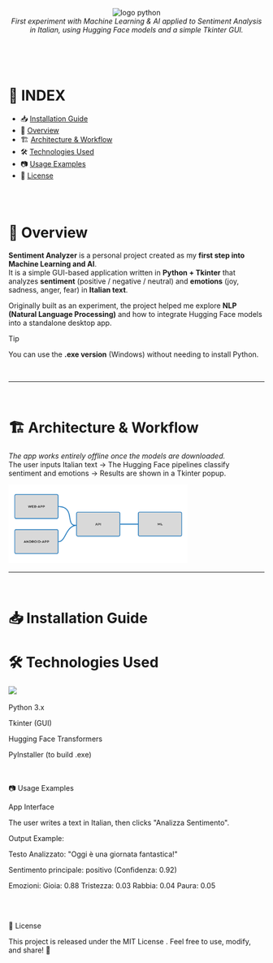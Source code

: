 <p align="center">
<img src="https://skillicons.dev/icons?i=python" alt="logo python" width=15%> <br>
<i width=80%>First experiment with Machine Learning & AI applied to Sentiment Analysis in Italian, using Hugging Face models and a simple Tkinter GUI.</i>
</p>
<br>

<br>
<br>

# 📖 INDEX  
 * 📥 [Installation Guide](#-installation-guide)  
 * 📌 [Overview](#-overview)  
 * 🏗️ [Architecture & Workflow](#%EF%B8%8F-architecture--workflow)  
 * 🛠️ [Technologies Used](#%EF%B8%8F-technologies-used)  
 * 📷 [Usage Examples](#-usage-examples)  
 * 📄 [License](#-license)  

<br>
<br>

# 📌 Overview  

**Sentiment Analyzer** is a personal project created as my **first step into Machine Learning and AI**.  
It is a simple GUI-based application written in **Python + Tkinter** that analyzes **sentiment** (positive / negative / neutral) and **emotions** (joy, sadness, anger, fear) in **Italian text**.  

Originally built as an experiment, the project helped me explore **NLP (Natural Language Processing)** and how to integrate Hugging Face models into a standalone desktop app.  

> [!TIP]  
> You can use the **.exe version** (Windows) without needing to install Python.  

<br>

---
<br>

# 🏗️ Architecture & Workflow  

*The app works entirely offline once the models are downloaded.*  
The user inputs Italian text → The Hugging Face pipelines classify sentiment and emotions → Results are shown in a Tkinter popup.  

<img src="https://github.com/michelecortiana/DigitML/blob/main/README%20-%20Stuff/data-flow.svg" width=70% alt="workflow example"/>  

<br>

---
<br>

# 📥 Installation Guide  

# 🛠️ Technologies Used

<img src="https://skillicons.dev/icons?i=python,tensorflow" /> <br>

Python 3.x

Tkinter (GUI)

Hugging Face Transformers

PyInstaller (to build .exe)

<br>

<br>
📷 Usage Examples

App Interface

The user writes a text in Italian, then clicks "Analizza Sentimento".

Output Example:

Testo Analizzato: "Oggi è una giornata fantastica!"  

Sentimento principale: positivo (Confidenza: 0.92)  

Emozioni:
Gioia: 0.88
Tristezza: 0.03
Rabbia: 0.04
Paura: 0.05

<br>
<br>

📄 License

This project is released under the MIT License
.
Feel free to use, modify, and share! 🚀
